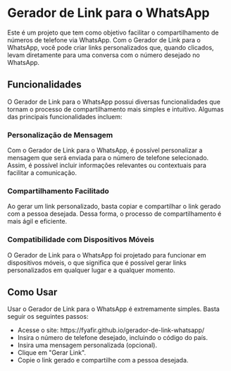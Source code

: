 <h1>Gerador de Link para o WhatsApp</h1>
Este é um projeto que tem como objetivo facilitar o compartilhamento de números de telefone via WhatsApp. Com o Gerador de Link para o WhatsApp, você pode criar links personalizados que, quando clicados, levam diretamente para uma conversa com o número desejado no WhatsApp.

<h2>Funcionalidades</h2>
O Gerador de Link para o WhatsApp possui diversas funcionalidades que tornam o processo de compartilhamento mais simples e intuitivo. Algumas das principais funcionalidades incluem:

<h3>Personalização de Mensagem</h3>
Com o Gerador de Link para o WhatsApp, é possível personalizar a mensagem que será enviada para o número de telefone selecionado. Assim, é possível incluir informações relevantes ou contextuais para facilitar a comunicação.

<h3>Compartilhamento Facilitado</h3>
Ao gerar um link personalizado, basta copiar e compartilhar o link gerado com a pessoa desejada. Dessa forma, o processo de compartilhamento é mais ágil e eficiente.

<h3>Compatibilidade com Dispositivos Móveis</h3>
O Gerador de Link para o WhatsApp foi projetado para funcionar em dispositivos móveis, o que significa que é possível gerar links personalizados em qualquer lugar e a qualquer momento.

<h2>Como Usar</h2>
Usar o Gerador de Link para o WhatsApp é extremamente simples. Basta seguir os seguintes passos:

<ul>
<li>Acesse o site: https://fyafir.github.io/gerador-de-link-whatsapp/</li>
<li>Insira o número de telefone desejado, incluindo o código do país.</li>
<li>Insira uma mensagem personalizada (opcional).</li>
<li>Clique em "Gerar Link".</li>
<li>Copie o link gerado e compartilhe com a pessoa desejada.</li>
</ul>
